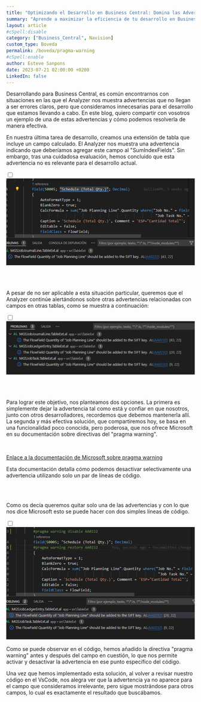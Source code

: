 ```yaml
---
title: "Optimizando el Desarrollo en Business Central: Domina las Advertencias con Pragma"
summary: "Aprende a maximizar la eficiencia de tu desarrollo en Business Central utilizando la potente funcionalidad de Pragma. Descubre cómo desactivar selectivamente advertencias innecesarias y mantener el control sobre el código, garantizando un proceso de desarrollo más limpio y productivo."
layout: article
#cSpell:disable
category: ["Business_Central", Navision]
custom_type: Boveda
permalink: /boveda/pragma-warning
#cSpell:enable
author: Esteve Sanpons
date: 2023-07-21 02:00:00 +0200
LinkedIn: false
---
```


Desarrollando para Business Central, es común encontrarnos con situaciones en las que el Analyzer nos muestra advertencias que no llegan a ser errores claros, pero que consideramos innecesarias para el desarrollo que estamos llevando a cabo. En este blog, quiero compartir con vosotros un ejemplo de una de estas advertencias y cómo podemos resolverla de manera efectiva.

En nuestra última tarea de desarrollo, creamos una extensión de tabla que incluye un campo calculado. El Analyzer nos muestra una advertencia indicando que deberíamos agregar este campo al "SumIndexFields". Sin embargo, tras una cuidadosa evaluación, hemos concluido que esta advertencia no es relevante para el desarrollo actual.

<input type="checkbox" id="image-checkbox-02" class="image-checkbox">
<label for="image-checkbox-02"  class="image-label">
    <img class="img-container" src="/assets/img/articles/pragma-warning/imagen02.png">
</label>

<br><br>

A pesar de no ser aplicable a esta situación particular, queremos que el Analyzer continúe alertándonos sobre otras advertencias relacionadas con campos en otras tablas, como se muestra a continuación:

<input type="checkbox" id="image-checkbox-03" class="image-checkbox">
<label for="image-checkbox-03"  class="image-label">
    <img class="img-container" src="/assets/img/articles/pragma-warning/imagen03.png">
</label>

<br><br>

Para lograr este objetivo, nos planteamos dos opciones. La primera es simplemente dejar la advertencia tal como está y confiar en que nosotros, junto con otros desarrolladores, recordemos que debemos mantenerla allí. La segunda y más efectiva solución, que compartiremos hoy, se basa en una funcionalidad poco conocida, pero poderosa, que nos ofrece Microsoft en su documentación sobre directivas del "pragma warning".

<br>

[Enlace a la documentación de Microsoft sobre pragma warning](https://learn.microsoft.com/en-us/dynamics365/business-central/dev-itpro/developer/directives/devenv-directive-pragma-warning)

Esta documentación detalla cómo podemos desactivar selectivamente una advertencia utilizando solo un par de líneas de código.

<br><br>

Como os decía queremos quitar solo una de las advertencias y con lo que nos dice Microsoft esto se puede hacer con dos simples líneas de código.

<input type="checkbox" id="image-checkbox-04" class="image-checkbox">
<label for="image-checkbox-04"  class="image-label">
    <img class="img-container" src="/assets/img/articles/pragma-warning/imagen04.png">
</label>

<br>

Como se puede observar en el código, hemos añadido la directiva "pragma warning" antes y después del campo en cuestión, lo que nos permite activar y desactivar la advertencia en ese punto específico del código.

Una vez que hemos implementado esta solución, al volver a revisar nuestro código en el VsCode, nos alegra ver que la advertencia ya no aparece para el campo que consideramos irrelevante, pero sigue mostrándose para otros campos, lo cual es exactamente el resultado que buscábamos.
